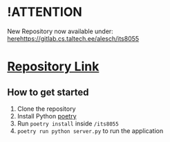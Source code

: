 # !ATTENTION
New Repository now available under: [here](https://gitlab.cs.taltech.ee/alesch/its8055)https://gitlab.cs.taltech.ee/alesch/its8055


# [Repository Link](https://github.com/a-schulz-studies/its8055_LSIES)

## How to get started
1. Clone the repository
2. Install Python [poetry](https://python-poetry.org/)
3. Run `poetry install` inside `/its8055`
4. `poetry run python server.py` to run the application
